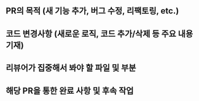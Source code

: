 ## PR의 목적 (새 기능 추가, 버그 수정, 리팩토링, etc.)


## 코드 변경사항 (새로운 로직, 코드 추가/삭제 등 주요 내용 기재)


## 리뷰어가 집중해서 봐야 할 파일 및 부분


## 해당 PR을 통한 완료 사항 및 후속 작업
